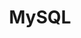 ---
title:  "MySQL"
permlink: /mysql/
layout: category
author_profile: true
taxonomy: peace
toc: true
toc_label: "On this page"
toc_sticky: true
classes: wide
---